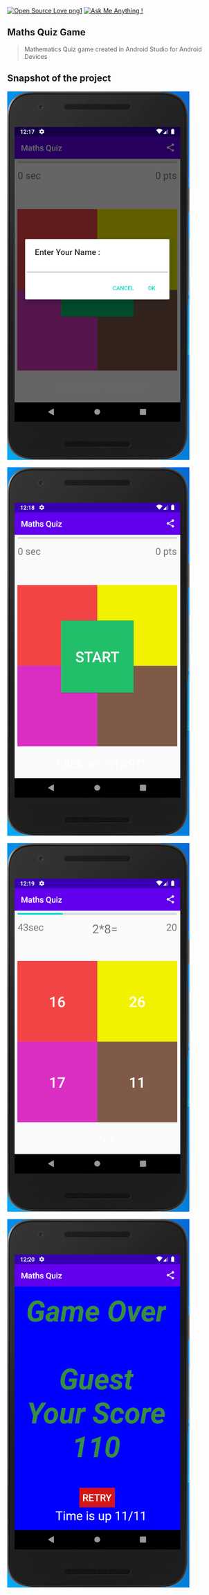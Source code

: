 
[![Open Source Love png1](https://badges.frapsoft.com/os/v1/open-source.png?v=103)](https://github.com/ellerbrock/open-source-badges/)
[![Ask Me Anything !](https://img.shields.io/badge/Ask%20me-anything-1abc9c.svg)](https://GitHub.com/tauseefansari/)

## Maths Quiz Game
> Mathematics Quiz game created in Android Studio for Android Devices

## Snapshot of the project

![](output/ss1.PNG)

![](output/ss2.PNG)

![](output/ss3.PNG)

![](output/ss4.PNG)
